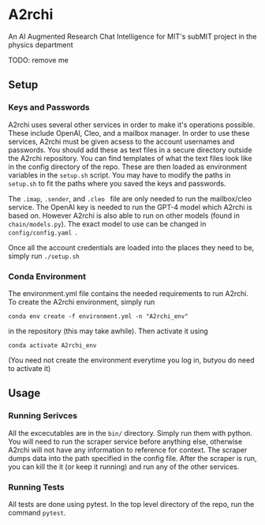 # A2rchi
An AI Augmented Research Chat Intelligence for MIT's subMIT project in the physics department

TODO: remove me

## Setup

### Keys and Passwords

A2rchi uses several other services in order to make it's operations possible. These include OpenAI, Cleo, and a mailbox manager. In order to use these services, A2rchi must be given acsess to the account usernames and passwords. You should add these as text files in a secure directory outside the A2rchi repository. You can find templates of what the text files look like in the config directory of the repo. These are then loaded as environment variables in the `setup.sh` script. You may have to modify the paths in `setup.sh` to fit the paths where you saved the keys and passwords. 

The `.imap`, `.sender`, and `.cleo ` file are only needed to run the mailbox/cleo service. The OpenAI key is needed to run the GPT-4 model which A2rchi is based on. However A2rchi is also able to run on other models (found in `chain/models.py`). The exact model to use can be changed in `config/config.yaml `. 

Once all the account credentials are loaded into the places they need to be, simply run `./setup.sh`

### Conda Environment

The environment.yml file contains the needed requirements to run A2rchi. To create the A2rchi environment, simply run

```
conda env create -f environment.yml -n "A2rchi_env"
```

in the repository (this may take awhile). Then activate it using

```
conda activate A2rchi_env
```

(You need not create the environment everytime you log in, butyou do need to activate it)

## Usage

### Running Serivces

All the excecutables are in the `bin/` directory. Simply run them with python. You will need to run the scraper service before anything else, otherwise A2rchi will not have any information to reference for context. The scraper dumps data into the path specified in the config file. After the scraper is run, you can kill the it (or keep it running) and run any of the other services. 


### Running Tests

All tests are done using pytest. In the top level directory of the repo, run the command `pytest`. 
